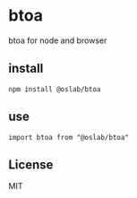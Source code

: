 # btoa

btoa for node and browser

## install

    npm install @oslab/btoa

## use

    import btoa from "@oslab/btoa"

## License

MIT
